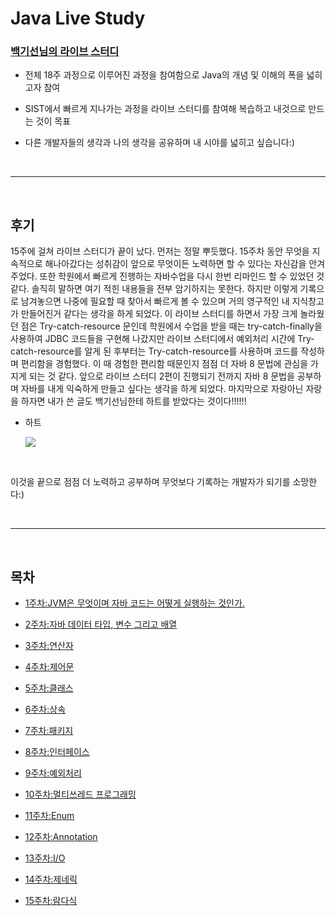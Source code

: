 Java Live Study
===

### [백기선님의 라이브 스터디](https://github.com/whiteship/live-study)

* 전체 18주 과정으로 이루어진 과정을 참여함으로 Java의 개념 및 이해의 폭을 넓히고자 참여

* SIST에서 빠르게 지나가는 과정을 라이브 스터디를 참여해 복습하고 내것으로 만드는 것이 목표

* 다른 개발자들의 생각과 나의 생각을 공유하며 내 시야를 넓히고 싶습니다:)

<br>

---

<br>

## 후기 

15주에 걸쳐 라이브 스터디가 끝이 났다. 먼저는 정말 뿌듯했다. 15주차 동안 무엇을 지속적으로 해나아갔다는 성취감이 앞으로 무엇이든 노력하면 할 수 있다는 자신감을 안겨주었다. 또한 학원에서 빠르게 진행하는 자바수업을 다시 한번 리마인드 할 수 있었던 것 같다. 솔직히 말하면 여기 적힌 내용들을 전부 암기하지는 못한다. 하지만 이렇게 기록으로 남겨놓으면 나중에 필요할 때 찾아서 빠르게 볼 수 있으며 거의 영구적인 내 지식창고가 만들어진거 같다는 생각을 하게 되었다. 이 라이브 스터디를 하면서 가장 크게 놀라웠던 점은 Try-catch-resource 문인데 학원에서 수업을 받을 때는 try-catch-finally을 사용하여 JDBC 코드들을 구현해 나갔지만 라이브 스터디에서 예외처리 시간에 Try-catch-resource를 알게 된 후부터는 Try-catch-resource를 사용하며 코드를 작성하며 편리함을 경험했다. 이 때 경험한 편리함 때문인지 점점 더 자바 8 문법에 관심을 가지게 되는 것 같다. 앞으로 라이브 스터디 2편이 진행되기 전까지 자바 8 문법을 공부하며 자바를 내게 익숙하게 만들고 싶다는 생각을 하게 되었다. 마지막으로 자랑아닌 자랑을 하자면 내가 쓴 글도 백기선님한테 하트를 받았다는 것이다!!!!!!

* 하트

    <img src = https://user-images.githubusercontent.com/74294325/110747217-60b81180-8281-11eb-92fc-fa68f7d347b1.JPG>

<br>

이것을 끝으로 점점 더 노력하고 공부하며 무엇보다 기록하는 개발자가 되기를 소망한다:)

<br>

---

<Br>

## 목차

* [1주차:JVM은 무엇이며 자바 코드는 어떻게 실행하는 것인가.](https://github.com/LeeWoooo/Java_LiveStudy/tree/master/week1)

* [2주차:자바 데이터 타입, 변수 그리고 배열](https://github.com/LeeWoooo/Java_LiveStudy/tree/master/week2)

* [3주차:연산자](https://github.com/LeeWoooo/Java_LiveStudy/tree/master/week3)

* [4주차:제어문](https://github.com/LeeWoooo/Java_LiveStudy/tree/master/week4)

* [5주차:클래스](https://github.com/LeeWoooo/Java_LiveStudy/tree/master/week5)

* [6주차:상속](https://github.com/LeeWoooo/Java_LiveStudy/tree/master/week6)

* [7주차:패키지](https://github.com/LeeWoooo/Java_LiveStudy/tree/master/week7)

* [8주차:인터페이스](https://github.com/LeeWoooo/Java_LiveStudy/tree/master/week8)

* [9주차:예외처리](https://github.com/LeeWoooo/Java_LiveStudy/tree/master/week9)

* [10주차:멀티쓰레드 프로그래밍](https://github.com/LeeWoooo/Java_LiveStudy/tree/master/week10)

* [11주차:Enum](https://github.com/LeeWoooo/Java_LiveStudy/tree/master/week11)

* [12주차:Annotation](https://github.com/LeeWoooo/Java_LiveStudy/tree/master/week12)

* [13주차:I/O](https://github.com/LeeWoooo/Java_LiveStudy/tree/master/week13)

* [14주차:제네릭](https://github.com/LeeWoooo/Java_LiveStudy/tree/master/week14)

* [15주차:람다식](https://github.com/LeeWoooo/Java_LiveStudy/tree/master/week15)